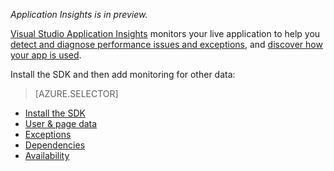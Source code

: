 
*Application Insights is in preview.*

<a name="selector1"></a>

[Visual Studio Application Insights](../articles/application-insights/app-insights-overview.md) monitors your live application to help you [detect and diagnose performance issues and exceptions](../articles/application-insights/app-insights-detect-triage-diagnose.md), and [discover how your app is used](../articles/application-insights/app-insights-overview-usage.md). 

Install the SDK and then add monitoring for other data:

> [AZURE.SELECTOR]
- [Install the SDK](../articles/application-insights/app-insights-asp-net.md#selector1)
- [User & page data](../articles/application-insights/app-insights-javascript.md#selector1)
- [Exceptions](../articles/application-insights/app-insights-asp-net-exceptions.md#selector1)
- [Dependencies](../articles/application-insights/app-insights-asp-net-dependencies.md#selector1)
- [Availability](../articles/application-insights/app-insights-monitor-web-app-availability.md#selector1)



<!--HONumber=Apr16_HO1-->


